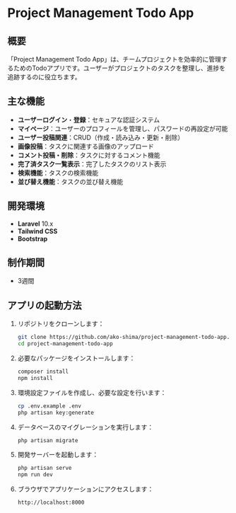 # Project Management Todo App

## 概要

「Project Management Todo App」は、チームプロジェクトを効率的に管理するためのTodoアプリです。ユーザーがプロジェクトのタスクを整理し、進捗を追跡するのに役立ちます。

## 主な機能

- **ユーザーログイン**・**登録**：セキュアな認証システム
- **マイページ**：ユーザーのプロフィールを管理し、パスワードの再設定が可能
- **ユーザー投稿関連**：CRUD（作成・読み込み・更新・削除）
- **画像投稿**：タスクに関連する画像のアップロード
- **コメント投稿・削除**：タスクに対するコメント機能
- **完了済タスク一覧表示**：完了したタスクのリスト表示
- **検索機能**：タスクの検索機能
- **並び替え機能**：タスクの並び替え機能

## 開発環境

- **Laravel** 10.x
- **Tailwind CSS**
- **Bootstrap**

## 制作期間

- 3週間

## アプリの起動方法

1. リポジトリをクローンします：

    ```sh
    git clone https://github.com/ako-shima/project-management-todo-app.git
    cd project-management-todo-app
    ```

2. 必要なパッケージをインストールします：

    ```sh
    composer install
    npm install
    ```

3. 環境設定ファイルを作成し、必要な設定を行います：

    ```sh
    cp .env.example .env
    php artisan key:generate
    ```

4. データベースのマイグレーションを実行します：

    ```sh
    php artisan migrate
    ```

5. 開発サーバーを起動します：

    ```sh
    php artisan serve
    npm run dev
    ```

6. ブラウザでアプリケーションにアクセスします：

    ```
    http://localhost:8000
    ```

